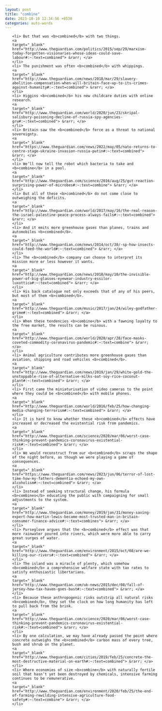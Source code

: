 ```yaml
---
layout: post
title: "combine"
date: 2023-10-10 12:34:56 +0530
categories: auto-words
---
```

<ol>

    <li> But that was <b>combined</b> with two things.
    <a 
    target="_blank" 
    href="http://www.theguardian.com/politics/2015/sep/29/marxism-today-forgotten-visionaries-whose-ideas-could-save-labour#:~:text=combined"> &rarr; </a>
    </li>
    <li> The punishment was often <b>combined</b> with whippings.
    <a 
    target="_blank" 
    href="http://www.theguardian.com/news/2018/mar/29/slavery-abolition-compensation-when-will-britain-face-up-to-its-crimes-against-humanity#:~:text=combined"> &rarr; </a>
    </li>
    <li> Higgins <b>combined</b> his new childcare duties with online research.
    <a 
    target="_blank" 
    href="http://www.theguardian.com/world/2020/jun/23/skripal-salisbury-poisoning-decline-of-russia-spy-agencies-gru#:~:text=combined"> &rarr; </a>
    </li>
    <li> Britain saw the <b>combined</b> force as a threat to national sovereignty.
    <a 
    target="_blank" 
    href="https://www.theguardian.com/news/2022/may/05/nato-returns-to-centre-stage-ukraine-invasion-russia-putin#:~:text=combined"> &rarr; </a>
    </li>
    <li> We’ll now tell the robot which bacteria to take and <b>combine</b> in a pool.
    <a 
    target="_blank" 
    href="http://www.theguardian.com/science/2016/aug/25/gut-reaction-surprising-power-of-microbes#:~:text=combine"> &rarr; </a>
    </li>
    <li> But all of these <b>combined</b> do not come close to outweighing the deficits.
    <a 
    target="_blank" 
    href="http://www.theguardian.com/world/2017/may/16/the-real-reason-the-israel-palestine-peace-process-always-fails#:~:text=combined"> &rarr; </a>
    </li>
    <li> And it emits more greenhouse gases than planes, trains and automobiles <b>combined</b>.
    <a 
    target="_blank" 
    href="http://www.theguardian.com/news/2014/oct/30/-sp-how-insects-could-feed-the-world#:~:text=combined"> &rarr; </a>
    </li>
    <li> The <b>combined</b> company can choose to interpret its mission more or less however it wants.
    <a 
    target="_blank" 
    href="http://www.theguardian.com/news/2018/may/10/the-invisible-power-of-big-glasses-eyewear-industry-essilor-luxottica#:~:text=combined"> &rarr; </a>
    </li>
    <li> His back catalogue not only exceeds that of any of his peers, but most of them <b>combined</b>.
    <a 
    target="_blank" 
    href="http://www.theguardian.com/music/2017/jan/24/wiley-godfather-grime#:~:text=combined"> &rarr; </a>
    </li>
    <li> When these tendencies <b>combine</b> with a fawning loyalty to the free market, the results can be ruinous.
    <a 
    target="_blank" 
    href="http://www.theguardian.com/world/2020/apr/28/face-masks-coveted-commodity-coronavirus-pandemic#:~:text=combine"> &rarr; </a>
    </li>
    <li> Animal agriculture contributes more greenhouse gases than aviation, shipping and road vehicles <b>combined</b>.
    <a 
    target="_blank" 
    href="http://www.theguardian.com/news/2019/jan/29/white-gold-the-unstoppable-rise-of-alternative-milks-oat-soy-rice-coconut-plant#:~:text=combined"> &rarr; </a>
    </li>
    <li> First came the miniaturisation of video cameras to the point where they could be <b>combined</b> with mobile phones.
    <a 
    target="_blank" 
    href="http://www.theguardian.com/world/2016/feb/25/how-changing-media-changing-terrorism#:~:text=combined"> &rarr; </a>
    </li>
    <li> It is hard to know whether these <b>combined</b> effects have increased or decreased the existential risk from pandemics.
    <a 
    target="_blank" 
    href="http://www.theguardian.com/science/2020/mar/06/worst-case-thinking-prevent-pandemics-coronavirus-existential-risk#:~:text=combined"> &rarr; </a>
    </li>
    <li> We would reconstruct from our <b>combined</b> scraps the shape of the night before, as though we were playing a game of consequences.
    <a 
    target="_blank" 
    href="https://www.theguardian.com/news/2023/jun/06/terror-of-lost-time-how-my-fathers-dementia-echoed-my-own-alcoholism#:~:text=combined"> &rarr; </a>
    </li>
    <li> Instead of seeking structural change, his formula <b>combines</b> educating the public with campaigning for small adjustments to the system.
    <a 
    target="_blank" 
    href="http://www.theguardian.com/money/2019/jan/31/money-saving-expert-how-martin-lewis-became-most-trusted-man-in-britain-consumer-finance-advice#:~:text=combines"> &rarr; </a>
    </li>
    <li> Purseglove argues that the <b>combined</b> effect was that more rainwater poured into rivers, which were more able to carry great surges of water.
    <a 
    target="_blank" 
    href="http://www.theguardian.com/environment/2015/oct/08/are-we-killing-our-rivers#:~:text=combined"> &rarr; </a>
    </li>
    <li> The island was a miracle of plenty, which somehow <b>combined</b> a comprehensive welfare state with tax rates to satisfy enthusiastic libertarians.
    <a 
    target="_blank" 
    href="http://www.theguardian.com/uk-news/2015/dec/08/fall-of-jersey-how-tax-haven-goes-bust#:~:text=combined"> &rarr; </a>
    </li>
    <li> Because these anthropogenic risks outstrip all natural risks <b>combined</b>, they set the clock on how long humanity has left to pull back from the brink.
    <a 
    target="_blank" 
    href="http://www.theguardian.com/science/2020/mar/06/worst-case-thinking-prevent-pandemics-coronavirus-existential-risk#:~:text=combined"> &rarr; </a>
    </li>
    <li> By one calculation, we may have already passed the point where concrete outweighs the <b>combined</b> carbon mass of every tree, bush and shrub on the planet.
    <a 
    target="_blank" 
    href="http://www.theguardian.com/cities/2019/feb/25/concrete-the-most-destructive-material-on-earth#:~:text=combined"> &rarr; </a>
    </li>
    <li> Where economies of size <b>combine</b> with naturally fertile soil that hasn’t yet been destroyed by chemicals, intensive farming continues to be remunerative.
    <a 
    target="_blank" 
    href="http://www.theguardian.com/environment/2020/feb/25/the-end-of-farming-rewilding-intensive-agriculture-food-safety#:~:text=combine"> &rarr; </a>
    </li>